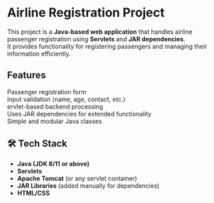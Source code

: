 # Airline Registration Project
This project is a **Java-based web application** that handles airline passenger registration using **Servlets** and **JAR dependencies**.  
It provides functionality for registering passengers and managing their information efficiently.
##  Features
Passenger registration form  
Input validation (name, age, contact, etc.)  
ervlet-based backend processing  
Uses JAR dependencies for extended functionality  
Simple and modular Java classes  

## 🛠️ Tech Stack
- **Java (JDK 8/11 or above)**  
- **Servlets**  
- **Apache Tomcat** (or any servlet container)  
- **JAR Libraries** (added manually for dependencies)  
- **HTML/CSS** 
